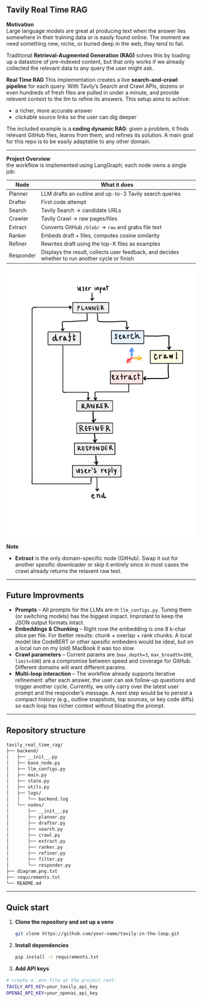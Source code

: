 ## Tavily Real Time RAG

**Motivation**  
Large language models are great at producing text when the answer lies somewhere in their training data or is easily found online. The moment we need something new, niche, or buried deep in the web, they tend to fail.

Traditional **Retrieval-Augmented Generation (RAG)** solves this by loading up a datastore of pre-indexed content, but that only works if we already collected the relevant data to any query the user might ask.

**Real Time RAG**
This implementation creates a live **search-and-crawl pipeline** for each query. With Tavily’s Search and Crawl APIs, dozens or even hundreds of fresh files are pulled in under a minute, and provide relevent context to the llm to refine its answers.
This setup aims to achive: 

* a richer, more accurate answer  
* clickable source links so the user can dig deeper  

The included example is a **coding dynamic RAG**: given a problem, it finds relevant GitHub files, learns from them, and refines its solution. A main goal for this repo is to be easily adaptable to any other domain.

---

**Project Overview**  
the workflow is implemented using LangGraph; each node owns a single job:

| Node      | What it does                                                             |
|-----------|--------------------------------------------------------------------------|
| Planner   | LLM drafts an outline and up-to-3 Tavily search queries                  |
| Drafter   | First code attempt                                                       |
| Search    | Tavily Search → candidate URLs                                           |
| Crawler   | Tavily Crawl → raw pages/files                                           |
| Extract   | Converts GitHub `/blob/` → `raw` and grabs file text                     |
| Ranker    | Embeds draft + files, computes cosine similarity                         |
| Refiner   | Rewrites draft using the top-K files as examples                         |
| Responder | Displays the result, collects user feedback, and decides whether to run another cycle or finish |

![Workflow diagram](./diagram.png)

**Note**
* **Extract** is the only domain-specific node (GitHub). Swap it out for another spesific downloader or skip it entirely since in most cases the crawl already returns the relavent raw text.

---

## Future Improvments

* **Prompts** – All prompts for the LLMs are in `llm_configs.py`. Tuning them (or switching models) has the biggest impact. Improtant to keep the JSON output formats intact.  
* **Embeddings & Chunking** – Right now the embedding is one 8 k-char slice per file. For lbetter results: chunk + overlap + rank chunks. A local model like CodeBERT or other spesific embeders would be ideal, but on a local run on my (old) MacBook it was too slow.  
* **Crawl parameters** – Current params are (`max_depth=3`, `max_breadth=100`, `limit=500`) are a compromise between speed and coverage for GitHub. Different domains will want different params.
* **Multi-loop interaction** – The workflow already supports iterative refinement: after each answer, the user can ask follow-up questions and trigger another cycle. Currently, we only carry over the latest user prompt and the responder’s message. A next step would be to persist a compact history (e.g., outline snapshots, top sources, or key code diffs) so each loop has richer context without bloating the prompt.

---

## Repository structure

```text
tavily_real_time_rag/
├── backend/
│   ├── __init__.py
│   ├── base_node.py
│   ├── llm_configs.py
│   ├── main.py
│   ├── state.py
│   ├── utils.py
│   ├── logs/
│   │   └── backend.log
│   └── nodes/
│       ├── __init__.py
│       ├── planner.py
│       ├── drafter.py
│       ├── search.py
│       ├── crawl.py
│       ├── extract.py
│       ├── ranker.py
│       ├── refiner.py
│       ├── filter.py
│       └── responder.py
├── diagram.png.txt
├── requirements.txt
└── README.md
```
---

## Quick start

1. **Clone the repository and set up a venv**
   
   ```bash
   git clone https://github.com/your-name/tavily-in-the-loop.git
    ```
2. **Install dependencies**

   ```bash
   pip install -r requirements.txt
   ```

3. **Add API keys**

```bash
# create a .env file at the project root:
TAVILY_API_KEY=your_tavily_api_key
OPENAI_API_KEY=your_openai_api_key
```


